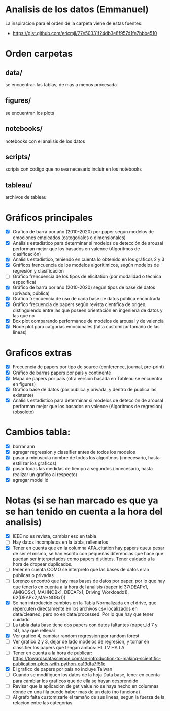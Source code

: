 # Analisis de los datos (Emmanuel)
La inspiracion para el orden de la carpeta viene de estas fuentes:

- https://gist.github.com/ericmjl/27e50331f24db3e8f957d1fe7bbbe510

# Orden carpetas 
## data/
se encuentran las tablas, de mas a menos procesada
## figures/
se encuentran los plots
## notebooks/
notebooks con el analisis de los datos
## scripts/
scripts con codigo que no sea necesario incluir en los notebooks
## tableau/
archivos de tableau

# Gráficos principales
- [x] Grafico de barra por año (2010-2020) por paper segun modelos de emociones empleados (categoriales o dimensionales)
- [x] Análisis estadístico para determinar si modelos de detección de arousal performan mejor que los basados en valence (Algoritmos de clasificación)
- [x] Análisis estadístico, teniendo en cuenta lo obtenido en los gráficos 2 y 3
- [x] Gráficos frencuencia de los modelos algoritimicos, según modelos de regresión y clasificación
- [ ] Gráfico frencuencia de los tipos de elicitation (por modalidad o tecnica especifica)
- [x] Gráfico de barra por año (2010-2020) según tipos de base de datos (privada, pública)
- [x] Gráfico frencuencia de uso de cada base de datos pública encontrada
- [x] Gráfico frecuencia de papers según revista científica de origen, distinguiendo entre las que poseen orientación en ingeniería de datos y las que no
- [x] Box plot comparando performance de modelos de arousal y de valencia 
- [x] Node plot para catgorias emocionales (falta customizar tamaño de las lineas)

# Graficos extras
- [x] Frecuencia de papers por tipo de source (conference, journal, pre-print)
- [x] Gráfico de barras papers por país y continente
- [x] Mapa de papers por país (otra version basada en Tableau se encuentra en figures)
- [x] Grafico base de datos (por publica y privada, y dentro de publica las existente)
- [x] Análisis estadístico para determinar si modelos de detección de arousal performan mejor que los basados en valence (Algoritmos de regresión) (obsoleto)

# Cambios tabla:
- [x] borrar ann
- [x] agregar regression y classifier antes de todos los modelos
- [x] pasar a minuscula nombre de todos los algoritmos (innecesario, hasta estilizar los graficos)
- [x] pasar todas las medidas de tiempo a segundos (innecesario, hasta realizar un grafico al respecto)
- [x] agregar model id

# Notas (si se han marcado es que ya se han tenido en cuenta a la hora del analisis)
- [x] IEEE no es revista, cambiar eso en tabla
- [ ] Hay datos incompletos en la tabla, rellenarlos
- [x] Tener en cuenta que en la columna APA_citation hay papers que,a pesar de ser el mismo, se han escrito con pequeñas diferencias que hace que puedan ser interpretados como papers distintos. Tener cuidado a la hora de dropear duplicados.
- [ ] tener en cuenta COMO se interpreto que las bases de datos eran publicas o privadas
- [ ] Lorenzo encontró que hay mas bases de datos por paper, por lo que hay que tenerlo en cuenta a la hora del analisis (paper id 37(DEAPx1, AMIGOSx1, MAHNOBx1, DECAFx1, Driving Workloadx1), 62(DEAPx2,MAHNOBx1))
- [x] Se han introducido cambios en la Tabla Normalizada en el drive, que repercuten directamente en los archivos csv localizados en data/cleaned, pero no en data/processed. Por lo que hay que tener cuidado
- [ ] La tabla data base tiene dos papers con datos faltantes (paper_id 7 y 14), hay que rellenar
- [x] Ver grafico 4, cambiar random regression por random forest
- [ ] Ver grafico 2 y 3, dejar de lado modelos de regresion, y tomar en classifier los papers que tengan ambos: HL LV HA LA
- [ ] Tener en cuenta a la hora de publicar: https://towardsdatascience.com/an-introduction-to-making-scientific-publication-plots-with-python-ea19dfa7f51e
- [x] El grafico de papers por pais no incluye Taiwan
- [ ] Cuando se modifiquen los datos de la hoja Data base, tener en cuenta para cambiar los graficos que de ella se hayan desprendido
- [ ] Revisar que la aplicacion de get_value no se haya hecho en columnas donde en una fila puede haber mas de un dato (no funciona)
- [ ] Al grafo falta customizarle el tamaño de sus lineas, segun la fuerza de la relacion entre las categorias
